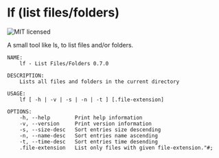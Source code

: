 # lf (list files/folders)

![MIT licensed][license-image]

[license-image]: https://img.shields.io/github/license/workingj/dh.svg

A small tool like ls, to list files and/or folders.

```text
NAME:
    lf - List Files/Folders 0.7.0

DESCRIPTION:
    Lists all files and folders in the current directory

USAGE:
    lf [ -h | -v | -s | -n | -t ] [.file-extension]

OPTIONS:
    -h, --help        Print help information
    -v, --version     Print version information
    -s, --size-desc   Sort entries size descending
    -n, --name-desc   Sort entries name ascending
    -t, --time-desc   Sort entries time desending
    .file-extension   List only files with given file-extension."#;
```
